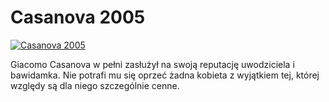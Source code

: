 Casanova 2005 
=============
[![Casanova 2005 ](http://vidos.pl/images/player.gif)](http://vidos.pl/casanova-2005)

 Giacomo Casanova w pełni zasłużył na swoją reputację uwodziciela i bawidamka. Nie potrafi mu się oprzeć żadna kobieta z wyjątkiem tej, której względy są dla niego szczególnie cenne.
